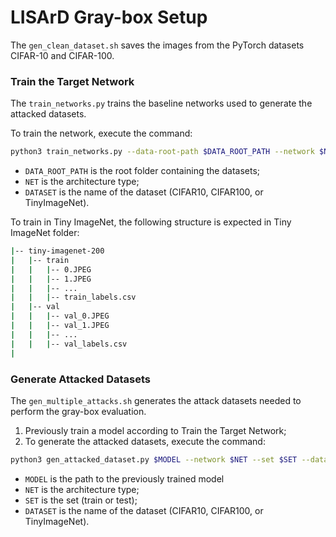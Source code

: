 # LISArD Gray-box Setup

The `gen_clean_dataset.sh` saves the images from the PyTorch datasets CIFAR-10 and CIFAR-100.

### Train the Target Network

The `train_networks.py` trains the baseline networks used to generate the attacked datasets.

To train the network, execute the command:
```bash
python3 train_networks.py --data-root-path $DATA_ROOT_PATH --network $NET --dataset-name $DATASET --gpu-device '0'
```
- `DATA_ROOT_PATH` is the root folder containing the datasets;
- `NET` is the architecture type;
- `DATASET` is the name of the dataset (CIFAR10, CIFAR100, or TinyImageNet).

To train in Tiny ImageNet, the following structure is expected in Tiny ImageNet folder:
```bash
|-- tiny-imagenet-200
|   |-- train
|   |   |-- 0.JPEG
|   |   |-- 1.JPEG
|   |   |-- ...
|   |   |-- train_labels.csv
|   |-- val
|   |   |-- val_0.JPEG
|   |   |-- val_1.JPEG
|   |   |-- ...
|   |   |-- val_labels.csv
|
```

### Generate Attacked Datasets

The `gen_multiple_attacks.sh` generates the attack datasets needed to perform the gray-box evaluation.

1. Previously train a model according to Train the Target Network;
2. To generate the attacked datasets, execute the command:
```bash
python3 gen_attacked_dataset.py $MODEL --network $NET --set $SET --dataset $DATASET --gpu-device '0'
```
- `MODEL` is the path to the previously trained model
- `NET` is the architecture type;
- `SET` is the set (train or test);
- `DATASET` is the name of the dataset (CIFAR10, CIFAR100, or TinyImageNet).
